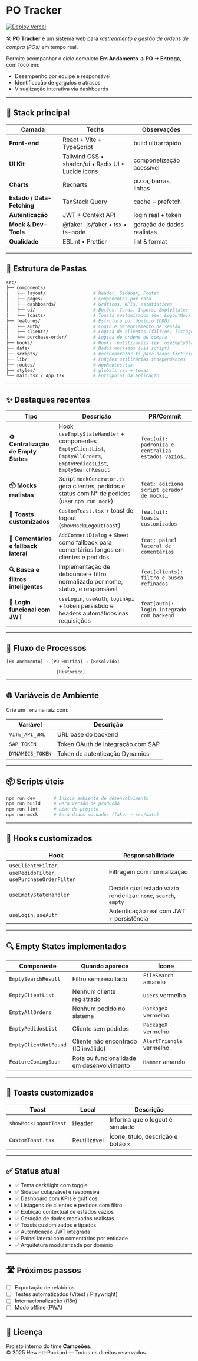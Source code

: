 # PO Tracker

[![Deploy Vercel](https://img.shields.io/badge/Deploy-Vercel-000?logo=vercel&logoColor=white)](https://frontend-campeoes.vercel.app)

🛠️ **PO Tracker** é um sistema web para _rastreamento e gestão de ordens de compra (POs)_ em tempo real.

Permite acompanhar o ciclo completo **Em Andamento → PO → Entrega**, com foco em:

- Desempenho por equipe e responsável
- Identificação de gargalos e atrasos
- Visualização interativa via dashboards

---

## 🚀 Stack principal

| Camada                     | Techs                                              | Observações                |
| -------------------------- | -------------------------------------------------- | -------------------------- |
| **Front-end**              | React + Vite + TypeScript                          | build ultrarrápido         |
| **UI Kit**                 | Tailwind CSS • shadcn/ui • Radix UI • Lucide Icons | componetização acessível   |
| **Charts**                 | Recharts                                           | pizza, barras, linhas      |
| **Estado / Data-Fetching** | TanStack Query                                     | cache + prefetch           |
| **Autenticação**           | JWT + Context API                                  | login real + token         |
| **Mock & Dev-Tools**       | @faker-js/faker • tsx • ts-node                    | geração de dados realistas |
| **Qualidade**              | ESLint • Prettier                                  | lint & format              |

---

## 📁 Estrutura de Pastas

```bash
src/
├── components/
│   ├── layout/                  # Header, Sidebar, Footer
│   ├── pages/                   # Componentes por rota
│   ├── dashboards/              # Gráficos, KPIs, estatísticas
│   ├── ui/                      # Botões, Cards, Inputs, EmptyStates
│   └── toasts/                  # Toasts customizados (ex: LogoutMock)
├── features/                    # Estrutura por domínio (DDD)
│   ├── auth/                    # Login e gerenciamento de sessão
│   ├── clients/                 # Lógica de clientes (filtros, listagens, detalhes)
│   └── purchase-order/          # Lógica de ordens de compra
├── hooks/                       # Hooks reutilizáveis (ex: useEmptyStateHandler)
├── data/                        # Dados mockados (via script)
├── scripts/                     # mockGenerator.ts para dados fictícios
├── lib/                         # Funções utilitárias independentes
├── routes/                      # AppRoutes.tsx
├── styles/                      # globals.css + temas
└── main.tsx / App.tsx           # Entrypoint da aplicação
```

---

## ✨ Destaques recentes

| Tipo                                 | Descrição                                                                                                                  | PR/Commit                                          |
| ------------------------------------ | -------------------------------------------------------------------------------------------------------------------------- | -------------------------------------------------- |
| **♻️ Centralização de Empty States** | Hook `useEmptyStateHandler` + componentes `EmptyClientList`, `EmptyAllOrders`, `EmptyPedidosList`, `EmptySearchResult`    | `feat(ui): padroniza e centraliza estados vazios…` |
| **📦 Mocks realistas**               | Script `mockGenerator.ts` gera clientes, pedidos e status com N° de pedidos (usar `npm run mock`)                         | `feat: adiciona script gerador de mocks…`          |
| **🔔 Toasts customizados**           | `CustomToast.tsx` + toast de logout (`showMockLogoutToast`)                                                                | `feat(ui): toasts customizados`                    |
| **🧠 Comentários e fallback lateral**| `AddCommentDialog` + `Sheet` como fallback para comentários longos em clientes e pedidos                                   | `feat: painel lateral de comentários`              |
| **🔍 Busca e filtros inteligentes**  | Implementação de debounce + filtro normalizado por nome, status, e responsável                                             | `feat(clients): filtro e busca refinados`          |
| **🔐 Login funcional com JWT**       | `useLogin`, `useAuth`, `loginApi` + token persistido e headers automáticos nas requisições                                | `feat(auth): login integrado com backend`          |

---

## 🔁 Fluxo de Processos

```text
[Em Andamento] → [PO Emitida] → [Resolvido]
                       ↘
                   [Histórico]
```

---

## 🌐 Variáveis de Ambiente

Crie um `.env` na raiz com:

| Variável         | Descrição                         |
| ---------------- | --------------------------------- |
| `VITE_API_URL`   | URL base do backend               |
| `SAP_TOKEN`      | Token OAuth de integração com SAP |
| `DYNAMICS_TOKEN` | Token de autenticação Dynamics    |

---

## 📦 Scripts úteis

```bash
npm run dev       # Inicia ambiente de desenvolvimento
npm run build     # Gera versão de produção
npm run lint      # Lint do projeto
npm run mock      # Gera dados mockados (faker → src/data)
```

---

## 🧠 Hooks customizados

| Hook                                                            | Responsabilidade                                               |
| --------------------------------------------------------------- | -------------------------------------------------------------- |
| `useClienteFilter`, `usePedidoFilter`, `usePurchaseOrderFilter` | Filtragem com normalização                                     |
| `useEmptyStateHandler`                                          | Decide qual estado vazio renderizar: `none`, `search`, `empty` |
| `useLogin`, `useAuth`                                           | Autenticação real com JWT + persistência                       |

---

## 🔍 Empty States implementados

| Componente            | Quando aparece                            | Ícone                    |
| --------------------- | ----------------------------------------- | ------------------------ |
| `EmptySearchResult`   | Filtro sem resultado                      | `FileSearch` amarelo     |
| `EmptyClientList`     | Nenhum cliente registrado                 | `Users` vermelho         |
| `EmptyAllOrders`      | Nenhum pedido no sistema                  | `PackageX` vermelho      |
| `EmptyPedidosList`    | Cliente sem pedidos                       | `PackageX` vermelho      |
| `EmptyClientNotFound` | Cliente não encontrado (ID inválido)      | `AlertTriangle` vermelho |
| `FeatureComingSoon`   | Rota ou funcionalidade em desenvolvimento | `Hammer` amarelo         |

---

## 🔔 Toasts customizados

| Toast                 | Local        | Descrição                            |
| --------------------- | ------------ | ------------------------------------ |
| `showMockLogoutToast` | Header       | Informa que o logout é simulado      |
| `CustomToast.tsx`     | Reutilizável | Ícone, título, descrição e botão `×` |

---

## ✅ Status atual

- ✅ Tema dark/light com toggle
- ✅ Sidebar colapsável e responsiva
- ✅ Dashboard com KPIs e gráficos
- ✅ Listagens de clientes e pedidos com filtro
- ✅ Exibição contextual de estados vazios
- ✅ Geração de dados mockados realistas
- ✅ Toasts customizados e tipados
- ✅ Autenticação JWT integrada
- ✅ Painel lateral com comentários por entidade
- ✅ Arquitetura modularizada por domínio

---

## 🛣️ Próximos passos

- [ ] Exportação de relatórios
- [ ] Testes automatizados (Vitest / Playwright)
- [ ] Internacionalização (i18n)
- [ ] Modo offline (PWA)

---

## 📄 Licença

Projeto interno do time **Campeões**.  
© 2025 Hewlett-Packard — Todos os direitos reservados.
